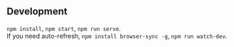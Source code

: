 ## Development    

`npm install`, `npm start`, `npm run serve`.   
If you need auto-refresh, `npm install browser-sync -g`, `npm run watch-dev`.  
